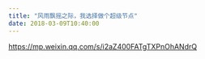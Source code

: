 ```yaml
---
title: "风雨飘摇之际，我选择做个超级节点"
date: 2018-03-09T10:40:00
---
```


https://mp.weixin.qq.com/s/i2aZ400FATgTXPnOhANdrQ
